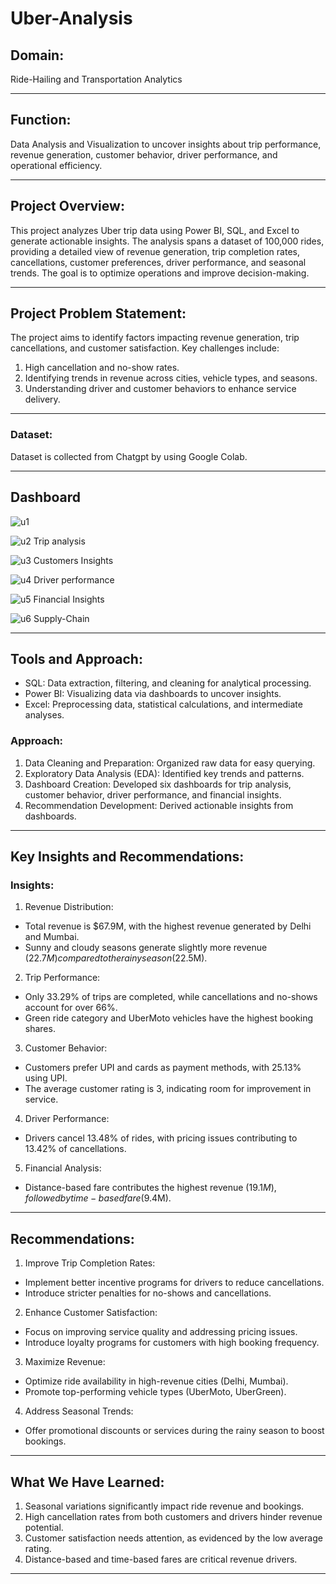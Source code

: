 #  Uber-Analysis

## Domain:
Ride-Hailing and Transportation Analytics
________________________________________
## Function:
Data Analysis and Visualization to uncover insights about trip performance, revenue generation, customer behavior, driver performance, and operational efficiency.
________________________________________
## Project Overview:
This project analyzes Uber trip data using Power BI, SQL, and Excel to generate actionable insights. The analysis spans a dataset of 100,000 rides, providing a detailed view of revenue generation, trip completion rates, cancellations, customer preferences, driver performance, and seasonal trends. The goal is to optimize operations and improve decision-making.
________________________________________
## Project Problem Statement:
The project aims to identify factors impacting revenue generation, trip cancellations, and customer satisfaction. Key challenges include:
1.	High cancellation and no-show rates.
2.	Identifying trends in revenue across cities, vehicle types, and seasons.
3.	Understanding driver and customer behaviors to enhance service delivery.
________________________________________
### Dataset:
Dataset is collected from Chatgpt by using Google Colab.
________________________________________
## Dashboard

![u1](https://github.com/user-attachments/assets/575355b9-3d39-45af-a3f1-df65bb1b3cd3)

![u2 Trip analysis](https://github.com/user-attachments/assets/6c71b972-4e1b-4b1f-b2a9-9e5b8782a13c)

![u3 Customers Insights](https://github.com/user-attachments/assets/d137cec0-c52c-4dfa-b3f9-4571c6fc3421)

![u4 Driver performance](https://github.com/user-attachments/assets/4bb3275d-3301-43a7-b332-fc8afe7d94e2)

![u5 Financial Insights](https://github.com/user-attachments/assets/e4b72607-1afc-470b-8043-7c323ab5ebcf)


![u6 Supply-Chain](https://github.com/user-attachments/assets/584018d8-6daf-440e-9bf4-1cfff0e454ef)

________________________________________
## Tools and Approach:
-	SQL: Data extraction, filtering, and cleaning for analytical processing.
-	Power BI: Visualizing data via dashboards to uncover insights.
-	Excel: Preprocessing data, statistical calculations, and intermediate analyses.
### Approach:
1.	Data Cleaning and Preparation: Organized raw data for easy querying.
2.	Exploratory Data Analysis (EDA): Identified key trends and patterns.
3.	Dashboard Creation: Developed six dashboards for trip analysis, customer behavior, driver performance, and financial insights.
4.	Recommendation Development: Derived actionable insights from dashboards.
________________________________________
## Key Insights and Recommendations:
### Insights:
1.	Revenue Distribution:
-	Total revenue is $67.9M, with the highest revenue generated by Delhi and Mumbai.
-	Sunny and cloudy seasons generate slightly more revenue ($22.7M) compared to the rainy season ($22.5M).
2.	Trip Performance:
-	Only 33.29% of trips are completed, while cancellations and no-shows account for over 66%.
-	Green ride category and UberMoto vehicles have the highest booking shares.
3.	Customer Behavior:
-	Customers prefer UPI and cards as payment methods, with 25.13% using UPI.
-	The average customer rating is 3, indicating room for improvement in service.
4.	Driver Performance:
-	Drivers cancel 13.48% of rides, with pricing issues contributing to 13.42% of cancellations.
5.	Financial Analysis:
-	Distance-based fare contributes the highest revenue ($19.1M), followed by time-based fare ($9.4M).
________________________________________
## Recommendations:
1.	Improve Trip Completion Rates:
-	Implement better incentive programs for drivers to reduce cancellations.
-	Introduce stricter penalties for no-shows and cancellations.
2.	Enhance Customer Satisfaction:
-	Focus on improving service quality and addressing pricing issues.
-	Introduce loyalty programs for customers with high booking frequency.
3.	Maximize Revenue:
-	Optimize ride availability in high-revenue cities (Delhi, Mumbai).
-	Promote top-performing vehicle types (UberMoto, UberGreen).
4.	Address Seasonal Trends:
-	Offer promotional discounts or services during the rainy season to boost bookings.
________________________________________
## What We Have Learned:
1.	Seasonal variations significantly impact ride revenue and bookings.
2.	High cancellation rates from both customers and drivers hinder revenue potential.
3.	Customer satisfaction needs attention, as evidenced by the low average rating.
4.	Distance-based and time-based fares are critical revenue drivers.
________________________________________

